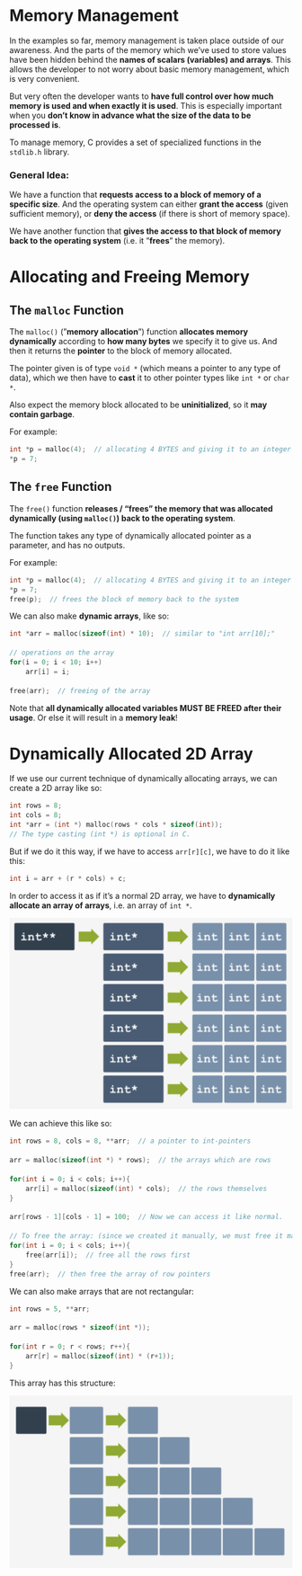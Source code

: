 # Memory Management

In the examples so far, memory management is taken place outside of our awareness. And the parts of the memory which we’ve used to store values have been hidden behind the **names of scalars (variables) and arrays**. This allows the developer to not worry about basic memory management, which is very convenient.

But very often the developer wants to **have full control over how much memory is used and when exactly it is used**. This is especially important when you **don’t know in advance what the size of the data to be processed is**.

To manage memory, C provides a set of specialized functions in the `stdlib.h` library.

### General Idea:

We have a function that **requests access to a block of memory of a specific size**. And the operating system can either **grant the access** (given sufficient memory), or **deny the access** (if there is short of memory space).

We have another function that **gives the access to that block of memory back to the operating system** (i.e. it ”**frees**” the memory). 

# Allocating and Freeing Memory

## The `malloc` Function

The `malloc()` (”**memory allocation**”) function **allocates memory dynamically** according to **how many bytes** we specify it to give us. And then it returns the **pointer** to the block of memory allocated. 

The pointer given is of type `void *` (which means a pointer to any type of data), which we then have to **cast** it to other pointer types like `int *` or `char *`.

Also expect the memory block allocated to be **uninitialized**, so it **may contain garbage**.

For example:

```c
int *p = malloc(4);  // allocating 4 BYTES and giving it to an integer pointer
*p = 7;
```

## The `free` Function

The `free()` function **releases / “frees” the memory that was allocated dynamically (**using `malloc()`**) back to the operating system**. 

The function takes any type of dynamically allocated pointer as a parameter, and has no outputs.

For example:

```c
int *p = malloc(4);  // allocating 4 BYTES and giving it to an integer pointer
*p = 7;
free(p);  // frees the block of memory back to the system
```

We can also make **dynamic arrays**, like so:

```c
int *arr = malloc(sizeof(int) * 10);  // similar to "int arr[10];"

// operations on the array
for(i = 0; i < 10; i++) 
    arr[i] = i;

free(arr);  // freeing of the array
```

Note that **all dynamically allocated variables MUST BE FREED after their usage**. Or else it will result in a **memory leak**!

# Dynamically Allocated 2D Array

If we use our current technique of dynamically allocating arrays, we can create a 2D array like so:

```c
int rows = 8;
int cols = 8;
int *arr = (int *) malloc(rows * cols * sizeof(int));
// The type casting (int *) is optional in C.
```

But if we do it this way, if we have to access `arr[r][c]`, we have to do it like this:

```c
int i = arr + (r * cols) + c; 
```

In order to access it as if it’s a normal 2D array, we have to **dynamically allocate an array of arrays**, i.e. an array of `int *`.

![dynamic_array_1.png](assets/dynamic_array_1.png)

We can achieve this like so:

```c
int rows = 8, cols = 8, **arr;  // a pointer to int-pointers

arr = malloc(sizeof(int *) * rows);  // the arrays which are rows

for(int i = 0; i < cols; i++){
    arr[i] = malloc(sizeof(int) * cols);  // the rows themselves
}

arr[rows - 1][cols - 1] = 100;  // Now we can access it like normal.

// To free the array: (since we created it manually, we must free it manually)
for(int i = 0; i < cols; i++){
    free(arr[i]);  // free all the rows first
} 
free(arr);  // then free the array of row pointers
```

We can also make arrays that are not rectangular:

```c
int rows = 5, **arr;

arr = malloc(rows * sizeof(int *));

for(int r = 0; r < rows; r++){
    arr[r] = malloc(sizeof(int) * (r+1));
}
```

This array has this structure:

![dynamic_array_2.png](assets/dynamic_array_2.png)